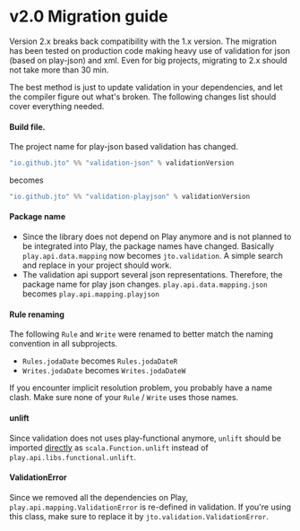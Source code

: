 # v2.0 Migration guide

Version 2.x breaks back compatibility with the 1.x version. The migration has been tested on production code making heavy use of validation for json (based on play-json) and xml. Even for big projects, migrating to 2.x should not take more than 30 min.

The best method is just to update validation in your dependencies, and let the compiler figure out what's broken. The following changes list should cover everything needed.

#### Build file.

The project name for play-json based validation has changed.

```scala
"io.github.jto" %% "validation-json" % validationVersion
```

becomes

```scala
"io.github.jto" %% "validation-playjson" % validationVersion
```

#### Package name

- Since the library does not depend on Play anymore and is not planned to be integrated into Play, the package names have changed. Basically `play.api.data.mapping` now becomes `jto.validation`. A simple search and replace in your project should work.
- The validation api support several json representations. Therefore, the package name for play json changes. `play.api.data.mapping.json` becomes `play.api.mapping.playjson`

#### Rule renaming

The following `Rule` and `Write` were renamed to better match the naming convention in all subprojects.

- `Rules.jodaDate` becomes `Rules.jodaDateR`
- `Writes.jodaDate`  becomes `Writes.jodaDateW`

If you encounter implicit resolution problem, you probably have a name clash. Make sure none of your `Rule` / `Write` uses those names.

#### unlift

Since validation does not uses play-functional anymore, `unlift` should be imported [directly](https://github.com/playframework/playframework/blob/2.5.3/framework/src/play-functional/src/main/scala/play/api/libs/functional/syntax/package.scala#L31) as `scala.Function.unlift` instead of `play.api.libs.functional.unlift`.

#### ValidationError

Since we removed all the dependencies on Play, `play.api.mapping.ValidationError` is re-defined in validation. If you're using this class, make sure to replace it by `jto.validation.ValidationError`.
